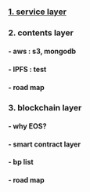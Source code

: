 ### [1. service layer](https://github.com/LiterDev/doc/blob/master/ko/dev/servicelayer.md)

### 2. contents layer
#### - aws : s3, mongodb
#### - IPFS : test
#### - road map

### 3. blockchain layer
#### - why EOS?
#### - smart contract layer
#### - bp list
#### - road map   

